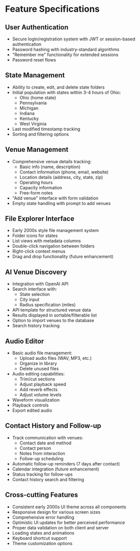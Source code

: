 # Feature Specifications

## User Authentication
- Secure login/registration system with JWT or session-based authentication
- Password hashing with industry-standard algorithms
- "Remember me" functionality for extended sessions
- Password reset flows

## State Management
- Ability to create, edit, and delete state folders
- Initial population with states within 3-4 hours of Ohio:
  - Ohio (home state)
  - Pennsylvania
  - Michigan
  - Indiana
  - Kentucky
  - West Virginia
- Last modified timestamp tracking
- Sorting and filtering options

## Venue Management
- Comprehensive venue details tracking:
  - Basic info (name, description)
  - Contact information (phone, email, website)
  - Location details (address, city, state, zip)
  - Operating hours
  - Capacity information
  - Free-form notes
- "Add venue" interface with form validation
- Empty state handling with prompt to add venues

## File Explorer Interface
- Early 2000s style file management system
- Folder icons for states
- List views with metadata columns
- Double-click navigation between folders
- Right-click context menus
- Drag and drop functionality (future enhancement)

## AI Venue Discovery
- Integration with OpenAI API
- Search interface with:
  - State selection
  - City input
  - Radius specification (miles)
- API template for structured venue data
- Results displayed in sortable/filterable list
- Option to import venues to the database
- Search history tracking

## Audio Editor
- Basic audio file management:
  - Upload audio files (WAV, MP3, etc.)
  - Organize in library
  - Delete unused files
- Audio editing capabilities:
  - Trim/cut sections
  - Adjust playback speed
  - Add reverb effects
  - Adjust volume levels
- Waveform visualization
- Playback controls
- Export edited audio

## Contact History and Follow-up
- Track communication with venues:
  - Contact date and method
  - Contact person
  - Notes from interaction
  - Follow-up scheduling
- Automatic follow-up reminders (7 days after contact)
- Calendar integration (future enhancement)
- Status tracking for follow-ups
- Contact history search and filtering

## Cross-cutting Features
- Consistent early 2000s UI theme across all components
- Responsive design for various screen sizes
- Comprehensive error handling
- Optimistic UI updates for better perceived performance
- Proper data validation on both client and server
- Loading states and animations
- Keyboard shortcut support
- Theme customization options 